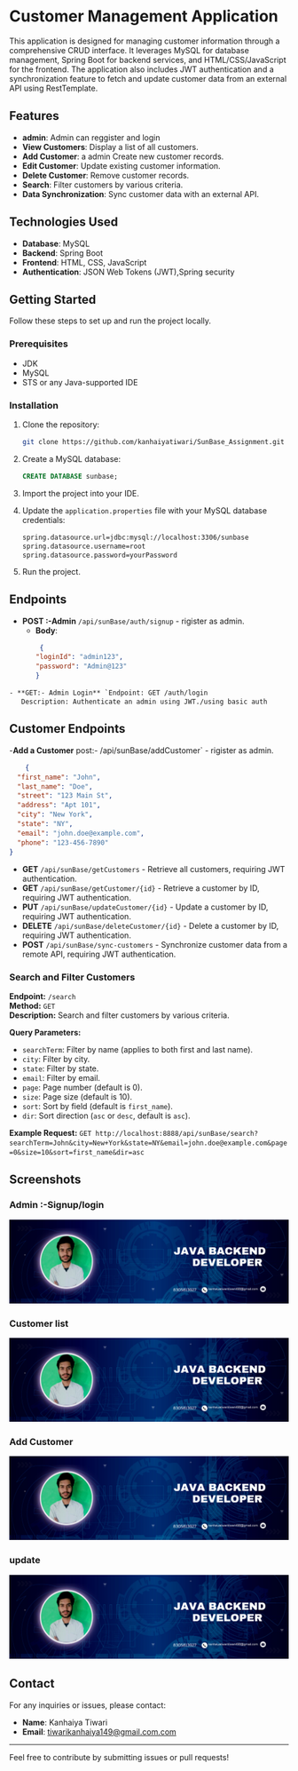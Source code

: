# Customer Management Application

This application is designed for managing customer information through a comprehensive CRUD interface. It leverages MySQL for database management, Spring Boot for backend services, and HTML/CSS/JavaScript for the frontend. The application also includes JWT authentication and a synchronization feature to fetch and update customer data from an external API using RestTemplate.

## Features
- **admin**: Admin can reggister and login 
- **View Customers**: Display a list of all customers. 
- **Add Customer**: a admin Create new customer records.
- **Edit Customer**: Update existing customer information.
- **Delete Customer**: Remove customer records.
- **Search**: Filter customers by various criteria.
- **Data Synchronization**: Sync customer data with an external API.

## Technologies Used

- **Database**: MySQL
- **Backend**: Spring Boot
- **Frontend**: HTML, CSS, JavaScript
- **Authentication**: JSON Web Tokens (JWT),Spring security

## Getting Started

Follow these steps to set up and run the project locally.

### Prerequisites

- JDK
- MySQL
- STS or any Java-supported IDE

### Installation

1. Clone the repository:

    ```bash
    git clone https://github.com/kanhaiyatiwari/SunBase_Assignment.git
    ```

2. Create a MySQL database:

    ```sql
    CREATE DATABASE sunbase;
    ```

3. Import the project into your IDE.

4. Update the `application.properties` file with your MySQL database credentials:

    ```properties
    spring.datasource.url=jdbc:mysql://localhost:3306/sunbase
    spring.datasource.username=root
    spring.datasource.password=yourPassword
    ```

5. Run the project.

## Endpoints

- **POST :-Admin** `/api/sunBase/auth/signup` - rigister as admin.
  - **Body**:
    ```json
     {
    "loginId": "admin123",
    "password": "Admin@123"
    }
 ```
- **GET:- Admin Login** `Endpoint: GET /auth/login
    Description: Authenticate an admin using JWT./using basic auth
 ```
## Customer Endpoints
-**Add a Customer** post:- /api/sunBase/addCustomer` - rigister as admin.
```json
    {
  "first_name": "John",
  "last_name": "Doe",
  "street": "123 Main St",
  "address": "Apt 101",
  "city": "New York",
  "state": "NY",
  "email": "john.doe@example.com",
  "phone": "123-456-7890"
}

 ```
- **GET** `/api/sunBase/getCustomers` - Retrieve all customers, requiring JWT authentication. 
- **GET** `/api/sunBase/getCustomer/{id}` - Retrieve a customer by ID, requiring JWT authentication.
- **PUT** `/api/sunBase/updateCustomer/{id}` - Update a customer by ID, requiring JWT authentication.
- **DELETE** `/api/sunBase/deleteCustomer/{id}` - Delete a customer by ID, requiring JWT authentication.
- **POST** `/api/sunBase/sync-customers` - Synchronize customer data from a remote API, requiring JWT authentication.

### Search and Filter Customers

**Endpoint:** `/search`  
**Method:** `GET`  
**Description:** Search and filter customers by various criteria.

**Query Parameters:**
- `searchTerm`: Filter by name (applies to both first and last name).
- `city`: Filter by city.
- `state`: Filter by state.
- `email`: Filter by email.
- `page`: Page number (default is 0).
- `size`: Page size (default is 10).
- `sort`: Sort by field (default is `first_name`).
- `dir`: Sort direction (`asc` or `desc`, default is `asc`).

**Example Request:**
     ``` GET http://localhost:8888/api/sunBase/search?searchTerm=John&city=New+York&state=NY&email=john.doe@example.com&page=0&size=10&sort=first_name&dir=asc
     ```

## Screenshots

### Admin :-Signup/login

![logo](https://github.com/kanhaiyatiwari/kanhaiyatiwari/blob/main/gitBanner.png)

### Customer list 

![logo](https://github.com/kanhaiyatiwari/kanhaiyatiwari/blob/main/gitBanner.png)

### Add Customer

![logo](https://github.com/kanhaiyatiwari/kanhaiyatiwari/blob/main/gitBanner.png)

### update

![logo](https://github.com/kanhaiyatiwari/kanhaiyatiwari/blob/main/gitBanner.png)

## Contact

For any inquiries or issues, please contact:

- **Name**: Kanhaiya Tiwari
- **Email**: [tiwarikanhaiya149@gmail.com.com](mailto:tiwarikanhaiya149@gmail.com)

---

Feel free to contribute by submitting issues or pull requests!
